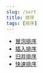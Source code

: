 ```yaml
---
slug: /sort
title: 排序
tags: [排序]
---
```


- [冒泡排序](排序/bubble-sort)
- [插入排序](排序/insertion-sort)
- [归并排序](排序/merge-sort)
- [快速排序](排序/quick-sort)

